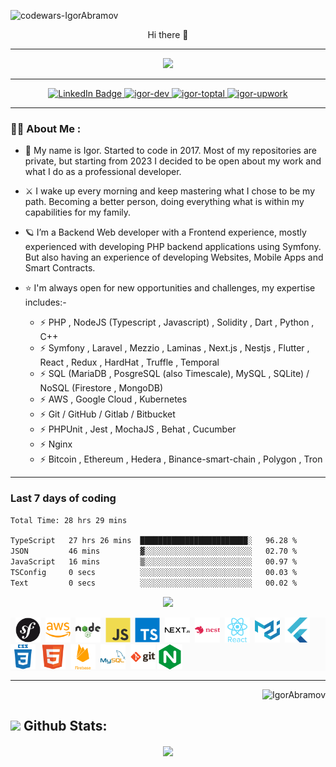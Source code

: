 
<p align="left">
  <img src="https://www.codewars.com/users/IgorAbramov/badges/micro" alt="codewars-IgorAbramov"/>
</p>

<div id="hello" align="center">  
  <text>Hi there 👋</text>
</div>

---

<div id="header" align="center">  
  <img src="https://media.giphy.com/media/a6ppZr7ob8L6w/giphy.gif" width="700px"/>
</div>  

---

<div id="badges" align="center">  
  <a href="https://www.linkedin.com/in/igor-abramov-815484143">
    <img src="https://img.shields.io/badge/LinkedIn-blue?logo=linkedin&logoColor=white&style=for-the-badge" alt="LinkedIn Badge"/>  
  </a> 
  <a href="https://igor-dev.com" target="_blank">
    <img src="https://img.shields.io/badge/Website-f97035?style=for-the-badge&logo=google-chrome&logoColor=white" alt="igor-dev">
  <a/>  
  <a href="https://www.toptal.com/resume/igor-abramov" target="_blank">
    <img src="https://img.shields.io/static/v1?style=for-the-badge&message=Toptal&color=3863A0&logo=Toptal&logoColor=FFFFFF&label=" alt="igor-toptal">
  <a/>
  <a href="https://www.upwork.com/freelancers/~013a41756390b141a8" target="_blank">
    <img src="https://img.shields.io/static/v1?style=for-the-badge&message=Upwork&color=222222&logo=Upwork&logoColor=6FDA44&label=" alt="igor-upwork">
  <a/>
    
    
</div> 

---

### 👨‍💻 About Me :

- 🔭 My name is Igor. Started to code in 2017. Most of my repositories are private, but starting from 2023 I decided to be open about my work and what I do as a professional developer. 

- ⚔️ I wake up every morning and keep mastering what I chose to be my path. Becoming a better person, doing everything what is within my capabilities for my family.

- 🪐 I’m a Backend Web developer with a Frontend experience, mostly experienced with developing PHP backend applications using Symfony. But also having an experience of developing Websites, Mobile Apps and Smart Contracts.

- ⭐️ I'm always open for new opportunities and challenges, my expertise includes:-

  - ⚡ PHP , NodeJS (Typescript , Javascript) , Solidity , Dart , Python , C++
  - ⚡ Symfony , Laravel , Mezzio , Laminas , Next.js , Nestjs , Flutter , React , Redux , HardHat , Truffle , Temporal
  - ⚡ SQL (MariaDB , PosgreSQL (also Timescale), MySQL , SQLite) / NoSQL (Firestore , MongoDB)
  - ⚡ AWS , Google Cloud , Kubernetes
  - ⚡ Git / GitHub / Gitlab / Bitbucket
  - ⚡ PHPUnit , Jest , MochaJS , Behat , Cucumber
  - ⚡ Nginx
  - ⚡ Bitcoin , Ethereum , Hedera , Binance-smart-chain , Polygon , Tron

---

### Last 7 days of coding

<!--START_SECTION:waka-->

```txt
Total Time: 28 hrs 29 mins

TypeScript   27 hrs 26 mins  ████████████████████████░   96.28 %
JSON         46 mins         ▓░░░░░░░░░░░░░░░░░░░░░░░░   02.70 %
JavaScript   16 mins         ▒░░░░░░░░░░░░░░░░░░░░░░░░   00.97 %
TSConfig     0 secs          ░░░░░░░░░░░░░░░░░░░░░░░░░   00.03 %
Text         0 secs          ░░░░░░░░░░░░░░░░░░░░░░░░░   00.02 %
```

<!--END_SECTION:waka-->

<p align="center">
  <img src="https://wakatime.com/badge/user/06eb2ee9-68cc-4dc3-830f-2c06980a625e.svg"/>
</p>

<div style="background-color:rgba(212, 212, 212, 0.0470588);>
  <img src="https://github.com/devicons/devicon/blob/master/icons/php/php-original.svg" title="Php" alt="Php" width="40" height="40"/>&nbsp;
  <img src="https://github.com/devicons/devicon/blob/master/icons/symfony/symfony-original.svg" title="Symfony" alt="Symfony" width="40" 
height="40"/>&nbsp;
  <img src="https://github.com/devicons/devicon/blob/master/icons/amazonwebservices/amazonwebservices-plain-wordmark.svg" title="AWS" alt="AWS" width="40" height="40"/>&nbsp;
  <img src="https://github.com/devicons/devicon/blob/master/icons/nodejs/nodejs-original-wordmark.svg" title="NodeJS" alt="NodeJS" width="40" height="40"/>&nbsp;
  <img src="https://github.com/devicons/devicon/blob/master/icons/javascript/javascript-original.svg" title="JavaScript" alt="JavaScript" width="40" height="40"/>&nbsp;
  <img src="https://github.com/devicons/devicon/blob/master/icons/typescript/typescript-original.svg" title="TypeScript" alt="TypeScript" width="40" height="40"/>&nbsp;
  <img src="https://github.com/devicons/devicon/blob/master/icons/nextjs/nextjs-original-wordmark.svg" title="NextJS" alt="NextJS" width="40" height="40"/>&nbsp;
  <img src="https://github.com/devicons/devicon/blob/master/icons/nestjs/nestjs-original-wordmark.svg" title="NestJS" alt="NestJS" width="40" height="40"/>&nbsp;
  <img src="https://github.com/devicons/devicon/blob/master/icons/react/react-original-wordmark.svg" title="React" alt="React" width="40" height="40"/>&nbsp;
  <img src="https://github.com/devicons/devicon/blob/master/icons/materialui/materialui-original.svg" title="Material UI" alt="Material UI" width="40" height="40"/>&nbsp;
  <img src="https://github.com/devicons/devicon/blob/master/icons/flutter/flutter-original.svg" title="Flutter" alt="Flutter" width="40" height="40"/>&nbsp;
  <img src="https://github.com/devicons/devicon/blob/master/icons/css3/css3-plain-wordmark.svg"  title="CSS3" alt="CSS" width="40" height="40"/>&nbsp;
  <img src="https://github.com/devicons/devicon/blob/master/icons/html5/html5-original.svg" title="HTML5" alt="HTML" width="40" height="40"/>&nbsp;
  <img src="https://github.com/devicons/devicon/blob/master/icons/firebase/firebase-plain-wordmark.svg" title="Firebase" alt="Firebase" width="40" height="40"/>&nbsp;
  <img src="https://github.com/devicons/devicon/blob/master/icons/mysql/mysql-original-wordmark.svg" title="MySQL"  alt="MySQL" width="40" height="40"/>&nbsp;
  <img src="https://github.com/devicons/devicon/blob/master/icons/git/git-original-wordmark.svg" title="Git" **alt="Git" width="40" height="40"/>
  <img src="https://github.com/devicons/devicon/blob/master/icons/nginx/nginx-original.svg" title="nginx" **alt="nginx" width="40" height="40"/>
</div>

---

  <p align="right"><img src="https://komarev.com/ghpvc/?username=IgorAbramov&label=Profile%20views&color=0e75b6&style=flat" alt="IgorAbramov"/></p>

## <img src="https://media.giphy.com/media/ZCN6F3FAkwsyOGU2RS/giphy.gif" width="40"> **Github Stats:**

<p align="center">
   <img align="center" src="https://github-readme-streak-stats.herokuapp.com/?user=IgorAbramov&theme=algolia&hide_border=true"/>
</p>
